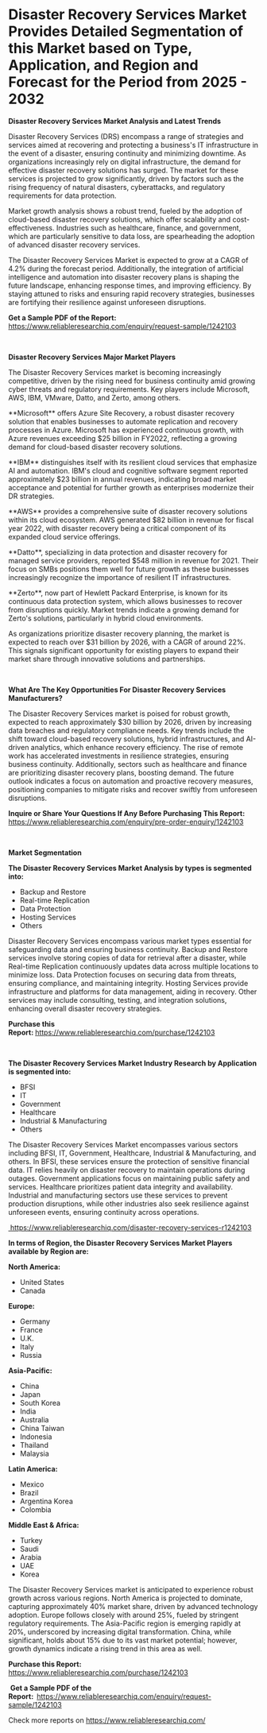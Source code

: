 <p><h1>Disaster Recovery Services Market Provides Detailed Segmentation of this Market based on Type, Application, and Region and Forecast for the Period from 2025 - 2032</h1></p><p><strong>Disaster Recovery Services Market Analysis and Latest Trends</strong></p>
<p><p>Disaster Recovery Services (DRS) encompass a range of strategies and services aimed at recovering and protecting a business's IT infrastructure in the event of a disaster, ensuring continuity and minimizing downtime. As organizations increasingly rely on digital infrastructure, the demand for effective disaster recovery solutions has surged. The market for these services is projected to grow significantly, driven by factors such as the rising frequency of natural disasters, cyberattacks, and regulatory requirements for data protection.</p><p>Market growth analysis shows a robust trend, fueled by the adoption of cloud-based disaster recovery solutions, which offer scalability and cost-effectiveness. Industries such as healthcare, finance, and government, which are particularly sensitive to data loss, are spearheading the adoption of advanced disaster recovery services.</p><p>The Disaster Recovery Services Market is expected to grow at a CAGR of 4.2% during the forecast period. Additionally, the integration of artificial intelligence and automation into disaster recovery plans is shaping the future landscape, enhancing response times, and improving efficiency. By staying attuned to risks and ensuring rapid recovery strategies, businesses are fortifying their resilience against unforeseen disruptions.</p></p>
<p><strong>Get a Sample PDF of the Report:&nbsp;</strong> <a href="https://www.reliableresearchiq.com/enquiry/request-sample/1242103?utm_campaign=2335&utm_medium=2&utm_source=Github&utm_content=ia&utm_term=10032025&utm_id=disaster-recovery-services">https://www.reliableresearchiq.com/enquiry/request-sample/1242103</a></p>
<p>&nbsp;</p>
<p><strong>Disaster Recovery Services Major Market Players</strong></p>
<p><p>The Disaster Recovery Services market is becoming increasingly competitive, driven by the rising need for business continuity amid growing cyber threats and regulatory requirements. Key players include Microsoft, AWS, IBM, VMware, Datto, and Zerto, among others.</p><p>**Microsoft** offers Azure Site Recovery, a robust disaster recovery solution that enables businesses to automate replication and recovery processes in Azure. Microsoft has experienced continuous growth, with Azure revenues exceeding $25 billion in FY2022, reflecting a growing demand for cloud-based disaster recovery solutions.</p><p>**IBM** distinguishes itself with its resilient cloud services that emphasize AI and automation. IBM's cloud and cognitive software segment reported approximately $23 billion in annual revenues, indicating broad market acceptance and potential for further growth as enterprises modernize their DR strategies.</p><p>**AWS** provides a comprehensive suite of disaster recovery solutions within its cloud ecosystem. AWS generated $82 billion in revenue for fiscal year 2022, with disaster recovery being a critical component of its expanded cloud service offerings.</p><p>**Datto**, specializing in data protection and disaster recovery for managed service providers, reported $548 million in revenue for 2021. Their focus on SMBs positions them well for future growth as these businesses increasingly recognize the importance of resilient IT infrastructures.</p><p>**Zerto**, now part of Hewlett Packard Enterprise, is known for its continuous data protection system, which allows businesses to recover from disruptions quickly. Market trends indicate a growing demand for Zerto's solutions, particularly in hybrid cloud environments.</p><p>As organizations prioritize disaster recovery planning, the market is expected to reach over $31 billion by 2026, with a CAGR of around 22%. This signals significant opportunity for existing players to expand their market share through innovative solutions and partnerships.</p></p>
<p>&nbsp;</p>
<p><strong>What Are The Key Opportunities For Disaster Recovery Services Manufacturers?</strong></p>
<p><p>The Disaster Recovery Services market is poised for robust growth, expected to reach approximately $30 billion by 2026, driven by increasing data breaches and regulatory compliance needs. Key trends include the shift toward cloud-based recovery solutions, hybrid infrastructures, and AI-driven analytics, which enhance recovery efficiency. The rise of remote work has accelerated investments in resilience strategies, ensuring business continuity. Additionally, sectors such as healthcare and finance are prioritizing disaster recovery plans, boosting demand. The future outlook indicates a focus on automation and proactive recovery measures, positioning companies to mitigate risks and recover swiftly from unforeseen disruptions.</p></p>
<p><strong>Inquire or Share Your Questions If Any Before Purchasing This Report:</strong> <a href="https://www.reliableresearchiq.com/enquiry/pre-order-enquiry/1242103?utm_campaign=2335&utm_medium=2&utm_source=Github&utm_content=ia&utm_term=10032025&utm_id=disaster-recovery-services">https://www.reliableresearchiq.com/enquiry/pre-order-enquiry/1242103</a></p>
<p>&nbsp;</p>
<p><strong>Market Segmentation</strong></p>
<p><strong>The Disaster Recovery Services Market Analysis by types is segmented into:</strong></p>
<p><ul><li>Backup and Restore</li><li>Real-time Replication</li><li>Data Protection</li><li>Hosting Services</li><li>Others</li></ul></p>
<p><p>Disaster Recovery Services encompass various market types essential for safeguarding data and ensuring business continuity. Backup and Restore services involve storing copies of data for retrieval after a disaster, while Real-time Replication continuously updates data across multiple locations to minimize loss. Data Protection focuses on securing data from threats, ensuring compliance, and maintaining integrity. Hosting Services provide infrastructure and platforms for data management, aiding in recovery. Other services may include consulting, testing, and integration solutions, enhancing overall disaster recovery strategies.</p></p>
<p><strong>Purchase this Report:&nbsp;</strong><a href="https://www.reliableresearchiq.com/purchase/1242103?utm_campaign=2335&utm_medium=2&utm_source=Github&utm_content=ia&utm_term=10032025&utm_id=disaster-recovery-services">https://www.reliableresearchiq.com/purchase/1242103</a></p>
<p>&nbsp;</p>
<p><strong>The Disaster Recovery Services Market Industry Research by Application is segmented into:</strong></p>
<p><ul><li>BFSI</li><li>IT</li><li>Government</li><li>Healthcare</li><li>Industrial & Manufacturing</li><li>Others</li></ul></p>
<p><p>The Disaster Recovery Services Market encompasses various sectors including BFSI, IT, Government, Healthcare, Industrial & Manufacturing, and others. In BFSI, these services ensure the protection of sensitive financial data. IT relies heavily on disaster recovery to maintain operations during outages. Government applications focus on maintaining public safety and services. Healthcare prioritizes patient data integrity and availability. Industrial and manufacturing sectors use these services to prevent production disruptions, while other industries also seek resilience against unforeseen events, ensuring continuity across operations.</p></p>
<p><a href="https://www.reliableresearchiq.com/disaster-recovery-services-r1242103?utm_campaign=2335&utm_medium=2&utm_source=Github&utm_content=ia&utm_term=10032025&utm_id=disaster-recovery-services">&nbsp;https://www.reliableresearchiq.com/disaster-recovery-services-r1242103</a></p>
<p><strong>In terms of Region, the Disaster Recovery Services Market Players available by Region are:</strong></p>
<p>
    <p> <strong> North America: </strong>
        <ul>
            <li>United States</li>
            <li>Canada</li>
        </ul>
        </p> 
    <p> <strong> Europe: </strong>
        <ul>
            <li>Germany</li>
            <li>France</li>
            <li>U.K.</li>
            <li>Italy</li>
            <li>Russia</li>
        </ul>
        </p> 
    <p> <strong> Asia-Pacific: </strong>
        <ul>
            <li>China</li>
            <li>Japan</li>
            <li>South Korea</li>
            <li>India</li>
            <li>Australia</li>
            <li>China Taiwan</li>
            <li>Indonesia</li>
            <li>Thailand</li>
            <li>Malaysia</li>
        </ul>
        </p> 
    <p> <strong> Latin America: </strong>
        <ul>
            <li>Mexico</li>
            <li>Brazil</li>
            <li>Argentina Korea</li>
            <li>Colombia</li>
        </ul>
        </p> 
    <p> <strong> Middle East & Africa: </strong>
        <ul>
            <li>Turkey</li>
            <li>Saudi</li>
            <li>Arabia</li>
            <li>UAE</li>
            <li>Korea</li>
        </ul>
    </p>
    </p>
<p><p>The Disaster Recovery Services market is anticipated to experience robust growth across various regions. North America is projected to dominate, capturing approximately 40% market share, driven by advanced technology adoption. Europe follows closely with around 25%, fueled by stringent regulatory requirements. The Asia-Pacific region is emerging rapidly at 20%, underscored by increasing digital transformation. China, while significant, holds about 15% due to its vast market potential; however, growth dynamics indicate a rising trend in this area as well.</p></p>
<p><strong>Purchase this Report: </strong><a href="https://www.reliableresearchiq.com/purchase/1242103?utm_campaign=2335&utm_medium=2&utm_source=Github&utm_content=ia&utm_term=10032025&utm_id=disaster-recovery-services">https://www.reliableresearchiq.com/purchase/1242103</a></p>
<p>&nbsp;<strong>Get a Sample PDF of the Report:&nbsp;&nbsp;</strong><a href="https://www.reliableresearchiq.com/enquiry/request-sample/1242103?utm_campaign=2335&utm_medium=2&utm_source=Github&utm_content=ia&utm_term=10032025&utm_id=disaster-recovery-services">https://www.reliableresearchiq.com/enquiry/request-sample/1242103</a></p>
<p><strong></strong></p>
<p>Check more reports on <a href="https://www.reliableresearchiq.com/?utm_campaign=2335&utm_medium=2&utm_source=Github&utm_content=ia&utm_term=10032025&utm_id=disaster-recovery-services">https://www.reliableresearchiq.com/</a></p>